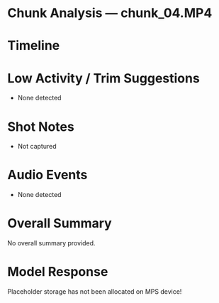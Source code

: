 # Chunk Analysis — chunk_04.MP4

# Timeline

# Low Activity / Trim Suggestions
- None detected

# Shot Notes
- Not captured

# Audio Events
- None detected

# Overall Summary
No overall summary provided.

# Model Response
Placeholder storage has not been allocated on MPS device!